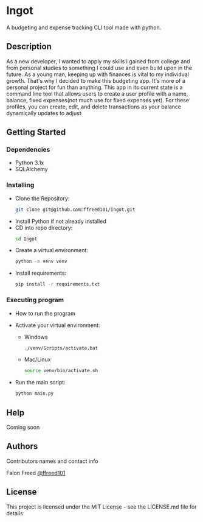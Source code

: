 # Ingot

 A budgeting and expense tracking CLI tool made with python.

## Description

As a new developer, I wanted to apply my skills I gained from college and from personal studies to something I could use and even build upon in the future. As a young man, keeping up with finances is vital to my individual growth. That's why I decided to make this budgeting app. It's more of a personal project for fun than anything. This app in its current state is a command line tool that allows users to create a user profile with a name, balance, fixed expenses(not much use for fixed expenses yet). For these profiles, you can create, edit, and delete transactions as your balance dynamically updates to adjust

## Getting Started

### Dependencies

- Python 3.1x
- SQLAlchemy

### Installing

* Clone the Repository:
    ```bash
    git clone git@github.com:ffreed101/Ingot.git
    ```
* Install Python if not already installed
* CD into repo directory:
    ```bash
    cd Ingot
    ```
* Create a virtual environment:
    ```bash
    python -m venv venv
    ```
* Install requirements:
    ```bash
    pip install -r requirements.txt
    ```

### Executing program

* How to run the program

* Activate your virtual environment:
    * Windows
        ```bash
        ./venv/Scripts/activate.bat
        ```
    * Mac/Linux
        ```bash
        source venv/bin/activate.sh
        ```

* Run the main script:
    ```bash
    python main.py
    ```

## Help

Coming soon

## Authors

Contributors names and contact info

Falon Freed 
[@ffreed101](https://twitter.com/ffreed101)

## License

This project is licensed under the MIT License - see the LICENSE.md file for details